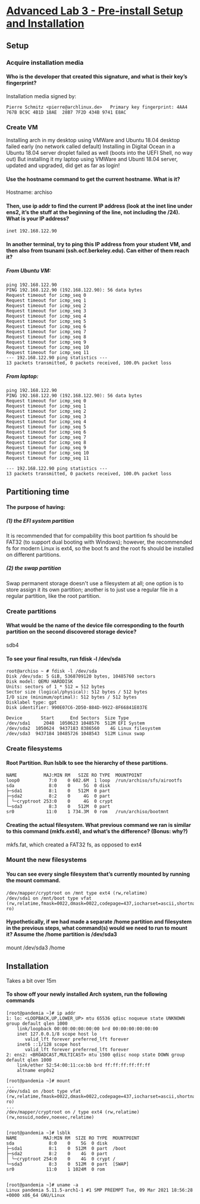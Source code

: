 # [Advanced Lab 3 - Pre-install Setup and Installation](https://decal.ocf.berkeley.edu/archives/2020-fall/labs/a3)

## Setup

### Acquire installation media

#### Who is the developer that created this signature, and what is their key’s fingerprint?

Installation media signed by:
```
Pierre Schmitz <pierre@archlinux.de>   Primary key fingerprint: 4AA4 767B BC9C 4B1D 18AE  28B7 7F2D 434B 9741 E8AC
```

### Create VM

Installing arch in my desktop using VMWare and Ubuntu 18.04 desktop failed early (no network called default)
Installing in Digital Ocean in a Ubuntu 18.04 server droplet failed as well (boots into the UEFI Shell, no way out)
But installing it my laptop using VMWare and Ubunti 18.04 server, updated and upgraded, did get as far as login!

#### Use the hostname command to get the current hostname. What is it?

Hostname: archiso

#### Then, use ip addr to find the current IP address (look at the inet line under ens2, it’s the stuff at the beginning of the line, not including the /24). What is your IP address?

```
inet 192.168.122.90
```

#### In another terminal, try to ping this IP address from your student VM, and then also from tsunami (ssh.ocf.berkeley.edu). Can either of them reach it?

##### From Ubuntu VM:

```
ping 192.168.122.90
PING 192.168.122.90 (192.168.122.90): 56 data bytes
Request timeout for icmp_seq 0
Request timeout for icmp_seq 1
Request timeout for icmp_seq 2
Request timeout for icmp_seq 3
Request timeout for icmp_seq 4
Request timeout for icmp_seq 5
Request timeout for icmp_seq 6
Request timeout for icmp_seq 7
Request timeout for icmp_seq 8
Request timeout for icmp_seq 9
Request timeout for icmp_seq 10
Request timeout for icmp_seq 11
--- 192.168.122.90 ping statistics ---
13 packets transmitted, 0 packets received, 100.0% packet loss
```

##### From laptop:
```
ping 192.168.122.90
PING 192.168.122.90 (192.168.122.90): 56 data bytes
Request timeout for icmp_seq 0
Request timeout for icmp_seq 1
Request timeout for icmp_seq 2
Request timeout for icmp_seq 3
Request timeout for icmp_seq 4
Request timeout for icmp_seq 5
Request timeout for icmp_seq 6
Request timeout for icmp_seq 7
Request timeout for icmp_seq 8
Request timeout for icmp_seq 9
Request timeout for icmp_seq 10
Request timeout for icmp_seq 11

--- 192.168.122.90 ping statistics ---
13 packets transmitted, 0 packets received, 100.0% packet loss
```

## Partitioning time

#### The purpose of having:

##### (1) the EFI system partition 

It is recommended that for compability this boot partition fs should be FAT32 (to support dual booting with Windows); however, the recommended fs for modern Linux is ext4, so the boot fs and the root fs should be installed on different partitions.

##### (2) the swap partition

Swap permanent storage doesn't use a filesystem at all; one option is to store assign it its own partition; another is to just use a regular file in a regular partition, like the root partition.


### Create partitions

#### What would be the name of the device file corresponding to the fourth partition on the second discovered storage device?

sdb4

#### To see your final results, run fdisk -l /dev/sda
```
root@archiso ~ # fdisk -l /dev/sda
Disk /dev/sda: 5 GiB, 5368709120 bytes, 10485760 sectors
Disk model: QEMU HARDDISK   
Units: sectors of 1 * 512 = 512 bytes
Sector size (logical/physical): 512 bytes / 512 bytes
I/O size (minimum/optimal): 512 bytes / 512 bytes
Disklabel type: gpt
Disk identifier: 990E07C6-2D50-884D-9922-8F66841E037E

Device       Start      End Sectors  Size Type
/dev/sda1     2048  1050623 1048576  512M EFI System
/dev/sda2  1050624  9437183 8386560    4G Linux filesystem
/dev/sda3  9437184 10485726 1048543  512M Linux swap
```

### Create filesystems 

#### Root Partition. Run lsblk to see the hierarchy of these partitions. 
```
NAME          MAJ:MIN RM   SIZE RO TYPE  MOUNTPOINT
loop0           7:0    0 602.6M  1 loop  /run/archiso/sfs/airootfs
sda             8:0    0     5G  0 disk  
├─sda1          8:1    0   512M  0 part  
├─sda2          8:2    0     4G  0 part  
│ └─cryptroot 253:0    0     4G  0 crypt 
└─sda3          8:3    0   512M  0 part  
sr0            11:0    1 734.3M  0 rom   /run/archiso/bootmnt
```

#### Creating the actual filesystem. What previous command we ran is similar to this command (mkfs.ext4), and what’s the difference? (Bonus: why?)

mkfs.fat, which created a FAT32 fs, as opposed to ext4

### Mount the new filesystems

#### You can see every single filesystem that’s currently mounted by running the mount command.
```
/dev/mapper/cryptroot on /mnt type ext4 (rw,relatime)
/dev/sda1 on /mnt/boot type vfat (rw,relatime,fmask=0022,dmask=0022,codepage=437,iocharset=ascii,shortname=mixed,utf8,errors=remount-ro)
```

#### Hypothetically, if we had made a separate /home partition and filesystem in the previous steps, what command(s) would we need to run to mount it? Assume the /home partition is /dev/sda3

mount /dev/sda3 /home

## Installation

Takes a bit over 15m

#### To show off your newly installed Arch system, run the following commands

```
[root@pandemia ~]# ip addr
1: lo: <LOOPBACK,UP,LOWER_UP> mtu 65536 qdisc noqueue state UNKNOWN group default qlen 1000
    link/loopback 00:00:00:00:00:00 brd 00:00:00:00:00:00
    inet 127.0.0.1/8 scope host lo
       valid_lft forever preferred_lft forever
    inet6 ::1/128 scope host 
       valid_lft forever preferred_lft forever
2: ens2: <BROADCAST,MULTICAST> mtu 1500 qdisc noop state DOWN group default qlen 1000
    link/ether 52:54:00:11:ce:bb brd ff:ff:ff:ff:ff:ff
    altname enp0s2

[root@pandemia ~]# mount
...
/dev/sda1 on /boot type vfat (rw,relatime,fmask=0022,dmask=0022,codepage=437,iocharset=ascii,shortname=mixed,utf8,errors=remount-ro)
...
/dev/mapper/cryptroot on / type ext4 (rw,relatime) (rw,nosuid,nodev,noexec,relatime)


[root@pandemia ~]# lsblk
NAME          MAJ:MIN RM  SIZE RO TYPE  MOUNTPOINT
sda             8:0    0    5G  0 disk  
├─sda1          8:1    0  512M  0 part  /boot
├─sda2          8:2    0    4G  0 part  
│ └─cryptroot 254:0    0    4G  0 crypt /
└─sda3          8:3    0  512M  0 part  [SWAP]
sr0            11:0    1 1024M  0 rom   


[root@pandemia ~]# uname -a
Linux pandemia 5.11.5-arch1-1 #1 SMP PREEMPT Tue, 09 Mar 2021 18:56:28 +0000 x86_64 GNU/Linux
```
